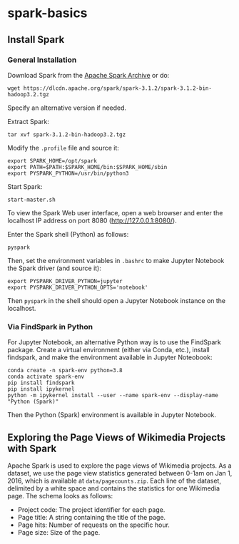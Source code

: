 # spark-basics

## Install Spark

### General Installation

Download Spark from the [Apache Spark Archive](https://spark.apache.org/downloads.html) or do:
```
wget https://dlcdn.apache.org/spark/spark-3.1.2/spark-3.1.2-bin-hadoop3.2.tgz
```
Specify an alternative version if needed.

Extract Spark:
```
tar xvf spark-3.1.2-bin-hadoop3.2.tgz 
```
Modify the ```.profile``` file and source it:
```
export SPARK_HOME=/opt/spark
export PATH=$PATH:$SPARK_HOME/bin:$SPARK_HOME/sbin
export PYSPARK_PYTHON=/usr/bin/python3
```
Start Spark:
```
start-master.sh
```
To view the Spark Web user interface, open a web browser and enter the localhost IP address on port 8080 (http://127.0.0.1:8080/). 

Enter the Spark shell (Python) as follows:
```
pyspark
```
Then, set the environment variables in ```.bashrc``` to make Jupyter Notebook the Spark driver (and source it):
```
export PYSPARK_DRIVER_PYTHON=jupyter
export PYSPARK_DRIVER_PYTHON_OPTS='notebook'
```
Then ```pyspark``` in the shell should open a Jupyter Notebook instance on the localhost.


### Via FindSpark in Python

For Jupyter Notebook, an alternative Python way is to use the FindSpark package.
Create a virtual environment (either via Conda, etc.), install findspark, and make the environment available in Jupyter Noteobook:
```
conda create -n spark-env python=3.8
conda activate spark-env
pip install findspark
pip install ipykernel
python -m ipykernel install --user --name spark-env --display-name "Python (Spark)"
```
Then the Python (Spark) environment is available in Jupyter Notebook.

## Exploring the Page Views of Wikimedia Projects with Spark

Apache Spark is used to explore the page views of Wikimedia projects. As a dataset, we use the page view statistics generated between 0-1am on Jan 1, 2016, which is available at ```data/pagecounts.zip```.
Each line of the dataset, delimited by a white space and contains the statistics for one Wikimedia page. The schema looks as follows:
- Project code: The project identifier for each page.
- Page title: A string containing the title of the page.
- Page hits: Number of requests on the specific hour.
- Page size: Size of the page.

